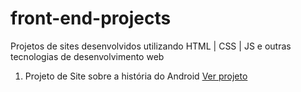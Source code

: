 # front-end-projects
Projetos de sites desenvolvidos utilizando HTML | CSS | JS e outras tecnologias de desenvolvimento web

1. Projeto de Site sobre a história do Android <a href="https://gabriel-hiago95.github.io/front-end-projects/android-project/">Ver projeto</a>
